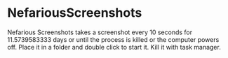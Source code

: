 # NefariousScreenshots
Nefarious Screenshots takes a screenshot every 10 seconds for 11.5739583333 days or until the process is killed or the computer powers off. Place it in a folder and double click to start it. Kill it with task manager.
